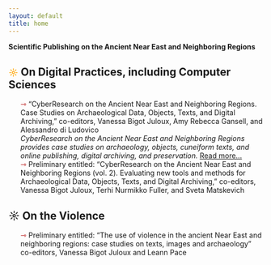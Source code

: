 ```yaml
---
layout: default
title: home
---
```


**Scientific Publishing on the Ancient Near East and Neighboring Regions**

<h2> <span style="color:orange; font-size: 18px">&#9788;</span> On Digital Practices, including Computer Sciences</h2>
<ul style="list-style-type: none;">
       <li><span style="color:#b30000; font-size: 14px">&#8702;</span> “CyberResearch on the Ancient Near East and Neighboring Regions. Case Studies on Archaeological Data, Objects, Texts, and Digital Archiving,” co-editors, Vanessa Bigot Juloux, Amy Rebecca Gansell, and Alessandro di Ludovico<br/>
       <i>CyberResearch on the Ancient Near East and Neighboring Regions provides case studies on archaeology, objects, cuneiform texts, and online publishing, digital archiving, and preservation.</i> <a href="">Read more...</a> </li>

<li><span style="color:#b30000; font-size: 14px">&#8702;</span> Preliminary entitled: “CyberResearch on the Ancient Near East and Neighboring Regions (vol. 2). Evaluating new tools and methods for Archaeological Data, Objects, Texts, and Digital Archiving,” co-editors, Vanessa Bigot Juloux, Terhi Nurmikko Fuller, and Sveta Matskevich</li>
</ul>

<h2> <span style="color:orange  font-size: 18px">&#9788;</span> On the Violence</h2>

<ul style="list-style-type: none;">
 <li><span style="color:#b30000; font-size: 14px">&#8702;</span> Preliminary entitled: “The use of violence in the ancient Near East and neighboring regions: case studies on texts, images and archaeology” co-editors, Vanessa Bigot Juloux and Leann Pace</li>
  </ul>


